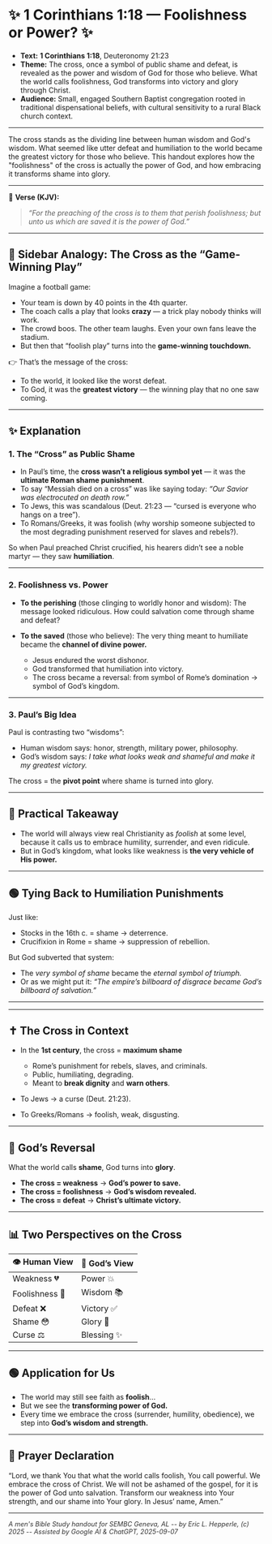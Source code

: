 <link rel="stylesheet" href="../style.css">


# ✨ 1 Corinthians 1:18 — Foolishness or Power? ✨  


<section class="overview-box">


- **Text:** **1 Corinthians 1:18**, Deuteronomy 21:23
- **Theme:** The cross, once a symbol of public shame and defeat, is revealed as the power and wisdom of God for those who believe. What the world calls foolishness, God transforms into victory and glory through Christ.
- **Audience:** Small, engaged Southern Baptist congregation rooted in traditional dispensational beliefs, with cultural sensitivity to a rural Black church context.

</section>

---

The cross stands as the dividing line between human wisdom and God's wisdom. What seemed like utter defeat and humiliation to the world became the greatest victory for those who believe. This handout explores how the "foolishness" of the cross is actually the power of God, and how embracing it transforms shame into glory.

---

📖 **Verse (KJV):**

> *“For the preaching of the cross is to them that perish foolishness; but unto us which are saved it is the power of God.”*

---


## 🏈 **Sidebar Analogy: The Cross as the “Game-Winning Play”**

Imagine a football game:

* Your team is down by 40 points in the 4th quarter.
* The coach calls a play that looks **crazy** — a trick play nobody thinks will work.
* The crowd boos. The other team laughs. Even your own fans leave the stadium.
* But then that “foolish play” turns into the **game-winning touchdown.**

👉 That’s the message of the cross:

* To the world, it looked like the worst defeat.
* To God, it was the **greatest victory** — the winning play that no one saw coming.


---

## ✨ **Explanation**

### 1. **The “Cross” as Public Shame**

* In Paul’s time, the **cross wasn’t a religious symbol yet** — it was the **ultimate Roman shame punishment**.
* To say “Messiah died on a cross” was like saying today: *“Our Savior was electrocuted on death row.”*
* To Jews, this was scandalous (Deut. 21:23 — “cursed is everyone who hangs on a tree”).
* To Romans/Greeks, it was foolish (why worship someone subjected to the most degrading punishment reserved for slaves and rebels?).

So when Paul preached Christ crucified, his hearers didn’t see a noble martyr — they saw **humiliation**.

---

### 2. **Foolishness vs. Power**

* **To the perishing** (those clinging to worldly honor and wisdom):
  The message looked ridiculous. How could salvation come through shame and defeat?
* **To the saved** (those who believe):
  The very thing meant to humiliate became the **channel of divine power.**

  * Jesus endured the worst dishonor.
  * God transformed that humiliation into victory.
  * The cross became a reversal: from symbol of Rome’s domination → symbol of God’s kingdom.

---

### 3. **Paul’s Big Idea**

Paul is contrasting two “wisdoms”:

* Human wisdom says: honor, strength, military power, philosophy.
* God’s wisdom says: *I take what looks weak and shameful and make it my greatest victory.*

The cross = the **pivot point** where shame is turned into glory.

---

## 🔑 **Practical Takeaway**

* The world will always view real Christianity as *foolish* at some level, because it calls us to embrace humility, surrender, and even ridicule.
* But in God’s kingdom, what looks like weakness is **the very vehicle of His power.**

---

## 🟢 **Tying Back to Humiliation Punishments**

Just like:

* Stocks in the 16th c. = shame → deterrence.
* Crucifixion in Rome = shame → suppression of rebellion.

But God subverted that system:

* The *very symbol of shame* became the *eternal symbol of triumph.*
* Or as we might put it: *“The empire’s billboard of disgrace became God’s billboard of salvation.”*

---

---

## ✝️ **The Cross in Context**

* In the **1st century**, the cross = **maximum shame**

  * Rome’s punishment for rebels, slaves, and criminals.
  * Public, humiliating, degrading.
  * Meant to **break dignity** and **warn others**.
* To Jews → a curse (Deut. 21:23).
* To Greeks/Romans → foolish, weak, disgusting.

---

## 🔄 **God’s Reversal**

What the world calls **shame**, God turns into **glory**.

* **The cross = weakness** → **God’s power to save.**
* **The cross = foolishness** → **God’s wisdom revealed.**
* **The cross = defeat** → **Christ’s ultimate victory.**

---

## 📊 **Two Perspectives on the Cross**

| 👁️ **Human View** | 🙌 **God’s View** |
| ------------------ | ----------------- |
| Weakness 💔        | Power 💥          |
| Foolishness 🤦     | Wisdom 📚         |
| Defeat ❌           | Victory ✅         |
| Shame 😳           | Glory 🌟          |
| Curse ⚖️           | Blessing ✨        |

---

## 🟢 **Application for Us**

* The world may still see faith as **foolish**…
* But we see the **transforming power of God.**
* Every time we embrace the cross (surrender, humility, obedience), we step into **God’s wisdom and strength.**

---

## 🙏 **Prayer Declaration**

“Lord, we thank You that what the world calls foolish, You call powerful. We embrace the cross of Christ. We will not be ashamed of the gospel, for it is the power of God unto salvation. Transform our weakness into Your strength, and our shame into Your glory. In Jesus’ name, Amen.”



---

<footer style="color:#333; font-style:italic; font-size: .8rem">
A men's Bible Study handout for SEMBC Geneva, AL -- by Eric L. Hepperle, (c) 2025 -- Assisted by Google AI & ChatGPT, 2025-09-07
</footer>